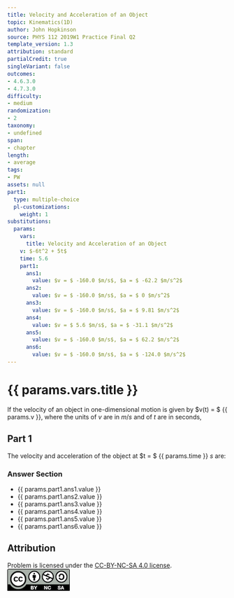 ```yaml
---
title: Velocity and Acceleration of an Object
topic: Kinematics(1D)
author: John Hopkinson
source: PHYS 112 2019W1 Practice Final Q2
template_version: 1.3
attribution: standard
partialCredit: true
singleVariant: false
outcomes:
- 4.6.3.0
- 4.7.3.0
difficulty:
- medium
randomization:
- 2
taxonomy:
- undefined
span:
- chapter
length:
- average
tags:
- PW
assets: null
part1:
  type: multiple-choice
  pl-customizations:
    weight: 1
substitutions:
  params:
    vars:
      title: Velocity and Acceleration of an Object
    v: $-6t^2 + 5t$
    time: 5.6
    part1:
      ans1:
        value: $v = $ -160.0 $m/s$, $a = $ -62.2 $m/s^2$
      ans2:
        value: $v = $ -160.0 $m/s$, $a = $ 0 $m/s^2$
      ans3:
        value: $v = $ -160.0 $m/s$, $a = $ 9.81 $m/s^2$
      ans4:
        value: $v = $ 5.6 $m/s$, $a = $ -31.1 $m/s^2$
      ans5:
        value: $v = $ -160.0 $m/s$, $a = $ 62.2 $m/s^2$
      ans6:
        value: $v = $ -160.0 $m/s$, $a = $ -124.0 $m/s^2$
---
```

# {{ params.vars.title }}
If the velocity of an object in one-dimensional motion is given by $v(t) = $ {{ params.v }}, where the units of $v$ are in $m/s$ and of $t$ are in seconds,

## Part 1

The velocity and acceleration of the object at $t = $ {{ params.time }} $s$ are:

### Answer Section

- {{ params.part1.ans1.value }}
- {{ params.part1.ans2.value }}
- {{ params.part1.ans3.value }}
- {{ params.part1.ans4.value }}
- {{ params.part1.ans5.value }}
- {{ params.part1.ans6.value }}

## Attribution

Problem is licensed under the [CC-BY-NC-SA 4.0 license](https://creativecommons.org/licenses/by-nc-sa/4.0/).<br> ![The Creative Commons 4.0 license requiring attribution-BY, non-commercial-NC, and share-alike-SA license.](https://raw.githubusercontent.com/firasm/bits/master/by-nc-sa.png)